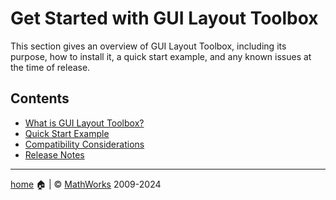 # Get Started with GUI Layout Toolbox

This section gives an overview of GUI Layout Toolbox, including its purpose, how to install it, a quick start example, and any known issues at the time of release.

## Contents
- [What is GUI Layout Toolbox?](WhatIsGUILayoutToolbox.md)
- [Quick Start Example](QuickStartExample.md)
- [Compatibility Considerations](CompatibilityConsiderations.md) 
- [Release Notes](changelog.md)

___

[home](index.md) :house: | :copyright: [MathWorks](https://www.mathworks.com/services/consulting.html) 2009-2024